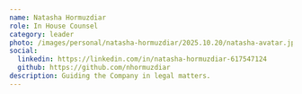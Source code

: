 ```yaml
---
name: Natasha Hormuzdiar
role: In House Counsel
category: leader
photo: /images/personal/natasha-hormuzdiar/2025.10.20/natasha-avatar.jpg
social:
  linkedin: https://linkedin.com/in/natasha-hormuzdiar-617547124
  github: https://github.com/nhormuzdiar
description: Guiding the Company in legal matters.
---
```

